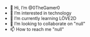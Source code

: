 - 👋 Hi, I’m @0TheGamer0
- 👀 I’m interested in technology
- 🌱 I’m currently learning LÖVE2D
- 💞️ I’m looking to collaborate on "null"
- 📫 How to reach me "null"

<!---
0TheGamer0/0TheGamer0 is a ✨ special ✨ repository because its `README.md` (this file) appears on your GitHub profile.
You can click the Preview link to take a look at your changes.
--->
